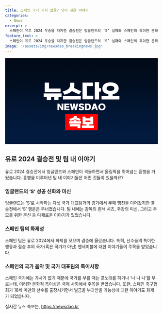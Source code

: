 ```yaml
---
title: 스페인 국가 가사 없음? 의미 깊은 이야기
categories:
  - News
excerpt: >
  스페인이 유로 2024 우승을 차지한 결승전은 잉글랜드의 ‘S’ 실패와 스페인의 특이한 문화로 이목을 끌었다. 잉글랜드는 ‘S’로 시작하는 다섯 팀과의 대결에서 무패를 기록했지만, 결승에서 스페인에게 패배했다. 특이한 슈퍼스티션과 문화적 특징도 주목을 받았는데, 해리 케인의 미신과 스페인 국가애를 부를 수 없는 사실이 그 중 하나였다. 이러한 유로 2024의 다양한 이야기는 축구 팬들과 사회적 이목을 끌었다.
feature_text: >
  스페인이 유로 2024 우승을 차지한 결승전은 잉글랜드의 ‘S’ 실패와 스페인의 특이한 문화로 이목을 끌었다. 잉글랜드는 ‘S’로 시작하는 다섯 팀과의 대결에서 무패를 기록했지만, 결승에서 스페인에게 패배했다. 특이한 슈퍼스티션과 문화적 특징도 주목을 받았는데, 해리 케인의 미신과 스페인 국가애를 부를 수 없는 사실이 그 중 하나였다. 이러한 유로 2024의 다양한 이야기는 축구 팬들과 사회적 이목을 끌었다.
image: '/assets/img/newsdao_breakingnews.jpg'
---
```


<p><img src="/assets/img/newsdao_breakingnews.jpg" alt="bookingtag 속보" /></p>

<h2 data-ke-size="size26">유로 2024 결승전 및 팀 내 이야기</h2>

<p data-ke-size="size16">유로 2024 결승전에서 잉글랜드와 스페인이 격돌하면서 올림픽을 뛰어넘는 흥행을 거뒀습니다. 흥행을 이루어낸 팀 내 이야기들은 어떤 것들이 있을까요? </p>

<h3>잉글랜드의 ‘S’ 성공 신화와 미신</h3>

<p>잉글랜드는 ‘S’로 시작하는 다섯 국가 대표팀과의 경기에서 무패 행진을 이어갔지만 결승전에서 ‘S’ 행운은 무너졌습니다. 팀 내에는 감독의 흰색 셔츠, 주장의 미신, 그리고 추모를 위한 문신 등 다채로운 이야기가 있었습니다.</p>

<h3>스페인 팀의 화제성</h3>

<p>스페인 팀은 유로 2024에서 화제를 모으며 결승에 올랐습니다. 특히, 선수들의 특이한 행동과 결승 후의 국가(혹은 국가가 아닌) 앤세미블에 대한 이야기들이 주목을 받았습니다.</p>

<h3>스페인의 국가 음악 및 국가 대표팀의 특이사항</h3>

<p>스페인 국가에는 가사가 없기 때문에 국가를 부를 때는 콧노래를 하거나 ‘나 나 나’를 부르는데, 이러한 문화적 특이성은 국제 사회에서 주목을 받았습니다. 또한, 스페인 축구협회가 18세 미만의 선수를 출장시키면서 벌금을 부과받을 가능성에 대한 이야기도 화제가 되었습니다.</p>
실시간 뉴스 속보는, <a href="https://newsdao.kr" rel="dofollow">https://newsdao.kr</a>



